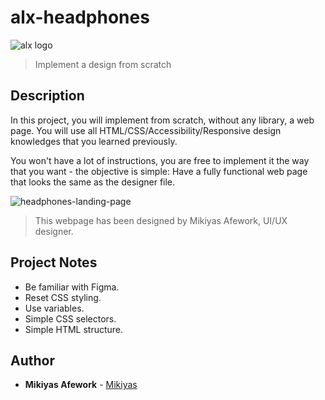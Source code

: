 # alx-headphones
![alx logo](https://www.alxafrica.com/wp-content/uploads/2022/12/logo-white.svg)
> Implement a design from scratch

## Description
In this project, you will implement from scratch, without any library, a web page. You will use all HTML/CSS/Accessibility/Responsive design knowledges that you learned previously.

You won't have a lot of instructions, you are free to implement it the way that you want - the objective is simple: Have a fully functional web page that looks the same as the designer file.

![headphones-landing-page](https://github.com/Mahiuha/alx-headphones/assets/35099243/25895089-12ce-4eeb-a4e8-ffe02c7c5490)
> This webpage has been designed by Mikiyas Afework, UI/UX designer.

## Project Notes
* Be familiar with Figma.
* Reset CSS styling.
* Use variables.
* Simple CSS selectors.
* Simple HTML structure.

## Author
* **Mikiyas Afework** - [Mikiyas](https://github.com/Mahiuha) 
